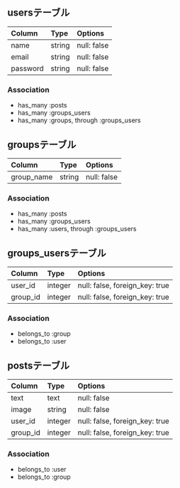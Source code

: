 ## usersテーブル

| Column  	| Type    | Options     |
| :-------	| :------ | :---------- |
| name	 	| string  | null: false |
| email 	| string  | null: false |
| password  | string  | null: false |
### Association
- has_many :posts
- has_many :groups_users
- has_many :groups, through :groups_users


## groupsテーブル

| Column  	| Type    | Options     |
| :-------	| :------ | :---------- |
| group_name| string  | null: false |


### Association
- has_many :posts
- has_many :groups_users
- has_many :users, through :groups_users

## groups_usersテーブル

| Column   | Type    | Options                        |
| :------- | :------ | :----------------------------- |
| user_id  | integer | null: false, foreign_key: true |
| group_id | integer | null: false, foreign_key: true |

### Association

- belongs_to :group
- belongs_to :user


## postsテーブル

| Column  	| Type    | Options     |
| :-------	| :------ | :---------- |
| text		| text    | null: false|
| image		| string  | null: false |
| user_id	| integer | null: false, foreign_key: true |
| group_id	| integer | null: false, foreign_key: true |

### Association
- belongs_to :user
- belongs_to :group

